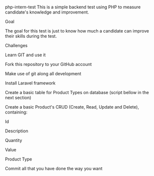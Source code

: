php-intern-test
This is a simple backend test using PHP to measure candidate's knowledge and improvement.

Goal


The goal for this test is just to know how much a candidate can improve their skills during the test.

Challenges

Learn GIT and use it

Fork this repository to your GitHub account

Make use of git along all development

Install Laravel framework

Create a basic table for Product Types on database (script bellow in the next section)

Create a basic Product's CRUD (Create, Read, Update and Delete), containing:

Id

Description

Quantity

Value

Product Type

Commit all that you have done the way you want
